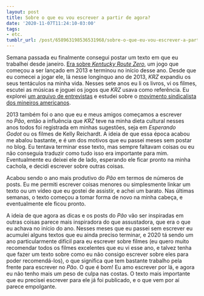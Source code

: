 ```yaml
---
layout: post
title: Sobre o que eu vou escrever a partir de agora?
date: '2020-11-07T11:24:10-03:00'
tags:
- etc.
tumblr_url: /post/658963198536531968/sobre-o-que-eu-vou-escrever-a-partir-de-agora
---
```

Semana passada eu finalmente consegui postar um texto em que eu trabalhei desde janeiro. [Era sobre&nbsp;_Kentucky Route Zero_](https://paomortadela.com.br/post/658084703605309440/kentucky-route-zero-chegou-ao-fim), um jogo que começou a ser lançado em 2013 e terminou no início desse ano. Desde que eu comecei a jogar ele, lá nesse longínquo ano de 2013,&nbsp;_KRZ_&nbsp;expandiu os seus tentáculos na minha vida. Nesses sete anos eu li os livros, vi os filmes, escutei as músicas e joguei os jogos que&nbsp;_KRZ_&nbsp;usava como referência. Eu explorei [um arquivo de entrevistas](https://href.li/?http://studsterkel.matrix.msu.edu/index.php) e estudei sobre o [movimento sindicalista dos mineiros americanos](https://href.li/?https://commons.wikimedia.org/wiki/File:Miners_bring_in_their_checks_and_see_the_sign_that_there_is_no_Saturday_work._P_V_%26_K_Coal_Company,_Clover_Gap_Mine..._-_NARA_-_541295.jpg).

2013 também foi o ano que eu e meus amigos começamos a escrever no&nbsp;_Pão_, então a influência que&nbsp;_KRZ_&nbsp;teve na minha dieta cultural nesses anos todos foi registrada em minhas sugestões, seja em&nbsp;_Esperando Godot_&nbsp;ou os filmes de Kelly Reichardt. A ideia de que essa época acabou me abalou bastante, e é um dos motivos que eu passei meses sem postar no blog. Eu tentava terminar esse texto, mas sempre faltavam coisas ou eu não conseguia traduzir como tudo isso era importante para mim. Eventualmente eu deixei ele de lado, esperando ele ficar pronto na minha cachola, e decidi escrever sobre outras coisas.

Acabou sendo o ano mais produtivo do&nbsp;_Pão_&nbsp;em termos de números de posts. Eu me permiti escrever coisas menores ou simplesmente linkar um texto ou um vídeo que eu gostei de assistir, e achei um barato. Nas últimas semanas, o texto começou a tomar forma de novo na minha cabeça, e eventualmente ele ficou pronto.

A ideia de que agora as dicas e os posts do&nbsp;_Pão_&nbsp;vão ser inspiradas em outras coisas parece mais inspiradora do que assustadora, que era o que eu achava no início do ano. Nesses meses que eu passei sem escrever eu acumulei alguns textos que eu ainda preciso terminar, e 2020 tá sendo um ano particularmente difícil para eu escrever sobre filmes (eu quero muito recomendar todos os filmes excelentes que eu vi esse ano, e talvez tenha que fazer um texto sobre como eu não consigo escrever sobre eles para poder recomendá-los), o que significa que tem bastante trabalho pela frente para escrever no&nbsp;_Pão_. O que é bom! Eu amo escrever por lá, e agora eu não tenho mais um peso de culpa nas costas. O texto mais importante que eu precisei escrever para ele já foi publicado, e o que vem por aí parece empolgante.

